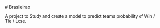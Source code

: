 <p alling "center" > # Brasileirao</p>
A project to Study and create a model to predict teams probability of Win / Tie / Lose.
